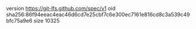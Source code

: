 version https://git-lfs.github.com/spec/v1
oid sha256:86f94eeac4eac46d6cd7e25cbf7c6e300ec7161e816cd8c3a539c49bfc75a9e6
size 10325
